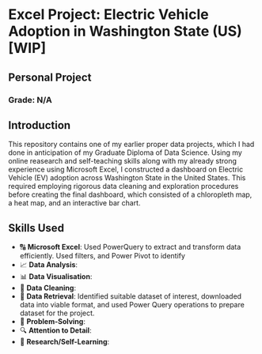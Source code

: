 # Excel Project: Electric Vehicle Adoption in Washington State (US) [WIP]

## Personal Project

### Grade: N/A

## Introduction

This repository contains one of my earlier proper data projects, which I had done in anticipation of my Graduate Diploma of Data Science. Using my online reasearch and
self-teaching skills along with my already strong experience using Microsoft Excel, I constructed a dashboard on Electric Vehicle (EV) adoption across Washington State in
the United States. This required employing rigorous data cleaning and exploration procedures before creating the final dashboard, which consisted of a chloropleth map, a 
heat map, and an interactive bar chart.

## Skills Used

- 🔠 **Microsoft Excel**: Used PowerQuery to extract and transform data efficiently. Used filters, and Power Pivot to identify
- 📈 **Data Analysis**:
- 📊 **Data Visualisation**:
- 🧼 **Data Cleaning**: 
- 📧 **Data Retrieval**: Identified suitable dataset of interest, downloaded data into viable format, and used Power Query operations to prepare dataset for the project.
- 📐 **Problem-Solving**:
- 🔍 **Attention to Detail**:
- 🔬 **Research/Self-Learning**: 
